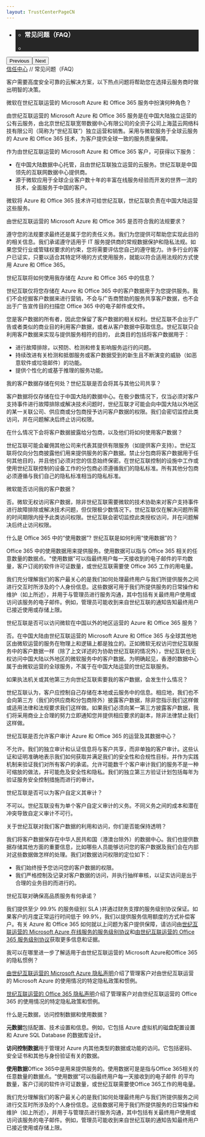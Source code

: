 ```yaml
---
layout: TrustCenterPageCN
---
```

<div class="row-fluid">
   <div class="span">
      <div>
        <div id="HeroWrapper" data-cols="1" data-view1="1" data-view2="1" data-view3="1" data-view4="1" class="row-fluid wider hero grid-container">
            <div class="span bp0-col-1-1 bp1-col-1-1 bp2-col-1-1 bp3-col-1-1">
                <div bi:type="slideshow" class="slideshow slideshow-hero hero" xmlns:bi="urn:schemas-microsoft-com:mscom:bi">
                    <ul bi:type="list" class="slides">
                        <li id="slide-1" bi:index="0" selectBi="">
                            <div class="heroitem light-foreground" bi:type="heroitem">
                                <div class="media" bi:parenttitle="t1">
                                    <a href="" bi:track="False" bi:titleflag="t1" bi:index="0">
                                        <div data-picture="" data-alt="You are in control of your data" data-disable-swap-below="">
                                            <div data-src="../Images/MS-TrustCenter-Resources-Header.jpg"></div>
                                            <noscript></noscript>
                                        </div>
                                    </a>
                                </div>
                                <div class="text" bi:type="cta">
                                    <div class="text-container">
                                        <div class="box" style="background: rgba(0,0,0,.85); color: #FFFFFF;">
                                            <ul bi:type="list" class="headerCaption subpageHeaderCaption">
                                                <li class="box-title">
                                                    <h3 class="box-title" bi:type="title" bi:title="t1" style="color: #FFFFFF;">常见问题（FAQ）</h3>
                                                </li>
                                                <li class="box-actions box-description"><a target="_self" class="mscom-link" href=""></a></li>
                                            </ul>
                                        </div>
                                    </div>
                                </div>
                            </div>
                        </li>
                    </ul>
                    <div class="navigation international" bi:track="false">
                        <div class="grid-container settop" data-title-text="Go To Slide "></div>
                    </div>
                    <div class="prev-next" bi:track="false"><button class="prev"><span class="icon-left" aria-hidden="true"></span><span class="screen-reader-text">Previous</span></button><button class="next"><span class="icon-right" aria-hidden="true"></span><span class="screen-reader-text">Next</span></button></div>
                    <div id="play-pause" class="play-pause" style="display:none">
                        <div class="pause"><button id="pauseButton" class="pause_button"><span class="icon-pause" aria-hidden="true"></span><span class="screen-reader-text">Pause</span></button></div>
                        <div class="play"><button id="playButton" class="play_button"><span class="icon-play" aria-hidden="true"></span><span class="screen-reader-text">Play</span></button></div>
                    </div>
                </div>
            </div>
        </div>
        <div id="BreadcrumbWrapper" data-cols="1" data-view1="1" data-view2="1" data-view3="1" data-view4="1" class="row-fluid grid-container mscom-grid-container breadcrumbs">
            <div class="span bp0-col-1-1 bp1-col-1-1 bp2-col-1-1 bp3-col-1-1"><a target="_self" class="mscom-link" href="../default-cn.html">信任中心</a> // 常见问题（FAQ）
              <!--  <a target="_self" class="mscom-link" href="../privacy/default-cn.html">资源</a> -->
            </div>
        </div>
        <div id="ContentWrapper" data-cols="2" data-view1="1" data-view2="2" data-view3="2" data-view4="2" class="row-fluid subpageBody" style="width:100%!important;">
            <div class="span bp0-col-1-1 bp2-col-2-1 bp3-col-2-1 bp1-col-2-2" style="width:100%!important;">
                <p>客户需要高度安全可靠的云解决方案，以下热点问题将帮助您在选择云服务商时做出明智的决策。</p>
                <div class="content-faq">
                    <label>微软在世纪互联运营的 Microsoft Azure 和 Office 365 服务中扮演何种角色？</label>
                    <div class="content-faq-footer">
                        <p>由世纪互联运营的 Microsoft Azure 和 Office 365 服务是在中国大陆独立运营的公有云服务，由北京世纪互联宽带数据中心有限公司的全资子公司上海蓝云网络科技有限公司（简称为“世纪互联”）独立运营和销售。采用与微软服务于全球云服务的 Azure 和 Office 365 技术，为客户提供全球一致的服务质量保障。</p>
                        <p>作为由世纪互联运营的 Microsoft Azure 和 Office 365 客户，可获得以下服务：</p>
                        <ul>
                            <li>在中国大陆数据中心托管，且由世纪互联独立运营的云服务。世纪互联是中国领先的互联网数据中心提供商。</li>
                            <li>源于微软应用于全球企业客户数十年的丰富在线服务经验而开发的世界一流的技术，全面服务于中国的客户。</li>
                        </ul>
                        <p>微软将 Azure 和 Office 365 技术许可给世纪互联，世纪互联负责在中国大陆运营这些服务。</p>
                    </div>
                </div>
                <div class="content-faq">
                        <label>由世纪互联运营的 Microsoft Azure 和 Office 365 是否符合我的法规要求？</label>
                        <div class="content-faq-footer">
                        <p>遵守您的法规要求最终还是属于您的责任义务。我们为您提供可帮助您实现此目的的相关信息。我们承诺遵守适用于 IT 服务提供商的常规数据保护和隐私法规。如果您受行业或管辖权要求的约束，您将需要评估您自己的遵守能力。许多行业的客户已证实，只要以适合其特定环境的方式使用服务，就能以符合适用法规的方式使用 Azure 和 Office 365。</p>
                        </div>
                </div>
                <div class="content-faq">
                   <label>世纪互联将如何使用我存储在 Azure 和 Office 365 中的信息？</label>
                   <div class="content-faq-footer">
                        <p>世纪互联仅将您存储在 Azure 和 Office 365 中的客户数据用于为您提供服务。我们不会挖掘客户数据来进行营销，不会与广告商赞助的服务共享客户数据，也不会出于广告宣传目的扫描您 Office 365 中的电子邮件或文件。</p>
                        <p>您是客户数据的所有者，因此您保留了客户数据的相关权利。世纪互联不会出于广告或者类似的商业目的利用客户数据，或者从客户数据中获取信息。世纪互联只会利用客户数据来实现与提供服务相符的目的， 此类目的包括将客户数据用于：</p>
                        <ul>
                            <li>进行故障排除，以预防、检测和修复影响服务运行的问题。</li>
                            <li>持续改进有关检测和抵御服务或客户数据受到的新生且不断演变的威胁（如恶意软件或垃圾邮件）的功能。</li>
                            <li>提供个性化的或基于推理的服务功能。</li>
                        </ul>
                   </div>
                </div>
                <div class="content-faq">
                   <label>我的客户数据存储在何处？世纪互联是否会将其与其他公司共享？</label>
                   <div class="content-faq-footer">
                   <p>客户数据将仅存储在位于中国大陆的数据中心。在极少数情况下，仅当必须对客户支持事件进行故障排除或解决技术问题时，世纪互联才可能会向中国大陆以外地区的某一关联公司、供应商或分包商授予访问客户数据的权限。我们会密切监控此类访问，并在问题解决后终止访问权限。</p>
                   </div>
                </div>
                <div class="content-faq">
                   <label>在什么情况下会将客户数据披露给分包商，以及他们将如何使用客户数据？</label>
                   <div class="content-faq-footer">
                   <p>世纪互联可能会雇佣其他公司来代表其提供有限服务（如提供客户支持）。世纪互联将仅向分包商披露他们用来提供服务的客户数据。禁止分包商将客户数据用于任何其他目的，并且他们必须对您的信息始终保密。在世纪互联控制的设施中工作或使用世纪互联控制的设备工作的分包商必须遵循我们的隐私标准。所有其他分包商必须遵循与我们自己的隐私标准相当的隐私标准。</p>
                   </div>
                </div>
                <div class="content-faq">
                   <label>微软能否访问我的客户数据？</label>
                   <div class="content-faq-footer">
                   <p>否。微软无权访问客户数据，除非世纪互联需要微软的技术协助来对客户支持事件进行故障排除或解决技术问题，但仅限极少数情况下。世纪互联仅在解决问题所需的时间期限内授予此类访问权限。世纪互联会密切监控此类授权访问，并在问题解决后终止访问权限。</p>
                   </div>
                </div>
                <div class="content-faq">
                   <label>什么是 Office 365 中的“使用数据”? 世纪互联是如何利用“使用数据”的？</label>
                   <div class="content-faq-footer">
                    <p>Office 365 中的使用数据用来提供服务。使用数据可以指与 Office 365 相关的任意数量的数据点。"使用数据"可以指最终用户每一天接收到的电子邮件的平均数量，客户订阅的软件许可证数量，或世纪互联需要使 Office 365 工作的用电量。</p>
                    <p>我们充分理解我们的客户最关心的是我们如何处理最终用户与我们所提供服务之间进行交互时所涉及的个人身份信息。这些数据可用于我们所提供服务的日常操作和维护（如上所述），并用于与管理员进行服务沟通，其中包括有关最终用户使用或访问该服务的电子邮件。例如，管理员可能收到来自世纪互联的通知告知最终用户已接近使用或存储上限。</p>
                   </div>
                </div>
                <div class="content-faq">
                   <label>世纪互联是否可以访问微软在中国以外的地区运营的 Azure 和 Office 365 服务？</label>
                   <div class="content-faq-footer">
                   <p>否。在中国大陆由世纪互联运营的 Microsoft Azure 和 Office 365 与全球其他地区由微软运营的服务在物理上和逻辑上都是独立的。正如微软无权访问世纪互联服务中的客户数据一样（除了上文详述的为协助世纪互联的情况外），世纪互联也无权访问中国大陆以外地区的微软服务中的客户数据。为明确起见，香港的数据中心属于由微软运营的全球服务，不属于在中国大陆运营的世纪互联服务。</p>
                   </div>
                </div>
                <div class="content-faq">
                   <label>如果执法机关或其他第三方向世纪互联索要我的客户数据，会发生什么情况？</label>
                   <div class="content-faq-footer">
                   <p>世纪互联认为，客户应控制自己存储在本地或云服务中的信息。相应地，我们也不会向第三方（我们的供应商和分包商除外）披露客户数据，除非您指示我们这样做或适用法律和法规要求我们这样做。如果我们必须向某一第三方披露客户数据，我们将采用商业上合理的努力立即通知您并提供相应要求的副本，除非法律禁止我们这样做。</p>
                   </div>
                </div>
                <div class="content-faq">
                   <label>世纪互联是否允许客户审计 Azure 和 Office 365 的运营及其数据中心？</label>
                   <div class="content-faq-footer">
                   <p>不允许。我们的独立审计和认证信息将与客户共享，而非单独的客户审计。这些认证和证明准确地表示我们如何获取并满足我们的安全性和合规性目标，并作为实践机制来验证我们对所有客户的承诺。允许可能数千个客户审计我们的服务不是一种可缩放的做法，并可能危及安全性和隐私。我们的独立第三方验证计划包括每年为验证服务安全控制措施而进行的审计。</p>
                   </div>
                </div>
                <div class="content-faq">
                   <label>世纪互联是否可以为客户自定义其审计？</label>
                   <div class="content-faq-footer">
                   <p>不可以。世纪互联没有为单个客户自定义审计的义务。不同义务之间的成本和潜在冲突导致自定义审计不可行。</p>
                   </div>
                </div>
                <div class="content-faq">
                   <label>关于世纪互联对我们客户数据的利用和访问，你们是否能保持透明？</label>
                   <div class="content-faq-footer">
                    <p>我们将客户数据保存在中华人民共和国（港澳台除外）的数据中心。我们也提供数据存储其他方面的重要信息，比如哪些人员能够访问您的客户数据及我们会在内部对这些数据做怎样的处理。我们对数据访问权限的定位如下：</p>
                    <ul>
                        <li>我们始终授予您访问您的客户数据的权限。</li>
                        <li>我们严格控制及记录对客户数据的访问，并执行抽样审核，以证实访问是出于合理的业务目的而进行的。</li>
                    </ul>
                   </div>
                </div>
                <div class="content-faq">
                   <label>世纪互联对确保高品质服务有何承诺？</label>
                   <div class="content-faq-footer">
                   <p>我们提供至少 99.9% 的服务级别( SLA )并通过财务支撑的服务级别协议保证。如果客户的月度正常运行时间低于 99.9%，我们以提供服务信用额度的方式补偿客户。有关 Azure 和 Office 365 如何就以上问题为客户提供保障，请访问由<a target="_self" class="mscom-link" href="https://www.azure.cn/support/legal/sla">世纪互联运营的 Microsoft Azure 在线服务的服务级别协议</a>和<a target="_self" class="mscom-link" href="http://www.21vbluecloud.com/office365/O365-AgreeWebDir/">由世纪互联运营的 Office 365 服务级别协议</a>获取更多信息和证据。</p>
                   </div>
                </div>
                <div class="content-faq">
                   <label>我可以在哪里进一步了解适用于由世纪互联运营的 Microsoft Azure和Office 365 的隐私惯例？</label>
                   <div class="content-faq-footer">
                    <p><a target="_self" class="mscom-link" href="https://www.azure.cn/support/legal/privacy-statement/">由世纪互联运营的 Microsoft Azure 隐私声明</a>介绍了管理客户对由世纪互联运营的 Microsoft Azure 的使用情况的特定隐私政策和惯例。</p>
                    <p><a target="_self" class="mscom-link" href="http://www.21vbluecloud.com/office365/O365-Privacy/">世纪互联运营的 Office 365 隐私声明</a>介绍了管理客户对由世纪互联运营的 Office 365 的使用情况的特定隐私政策和惯例。</p>
                   </div>
                </div>
                <div class="content-faq">
                   <label>什么是元数据，访问控制数据和使用数据？ </label>
                   <div class="content-faq-footer">
                    <p><strong>元数据</strong>包括配置、技术设置和信息。例如，它包括 Azure 虚拟机的磁盘配置设置和 Azure SQL Database 的数据库设计。</p>
                    <p><strong>访问控制数据</strong>用于管理对 Azure 内其他类型的数据或功能的访问。它包括密码、安全证书和其他与身份验证有关的数据。</p>
                    <p><strong>使用数据</strong>Office 365中是用来提供服务的。使用数据可是是指与Office 365相关的任意数量的数据点。“使用数据”可以指最终用户每一天接收到的电子邮件 的平均数量，客户订阅的软件许可证数量，或世纪互联需要使Office 365工作的用电量。</p>
                    <p>我们充分理解我们的客户最关心的是我们如何处理最终用户与我们所提供服务之间进行交互时所涉及的个人身份信息。这些数据可用于我们所提供服务的日常操作和维护（如上所述），并用于与管理员进行服务沟通，其中包括有关最终用户使用或访问该服务的电子邮件。例如，管理员可能收到来自世纪互联的通知告知最终用户已接近使用或存储上限。</p>
                   </div>
                </div>
               </div>
  <!--
                <div data-cols="1" data-view1="1" data-view2="1" data-view3="1" data-view4="1" class="row-fluid" id="key_privacy_info">
                    <div class="span bp0-col-1-1 bp1-col-1-1 bp2-col-1-1 bp3-col-1-1">
                        <div class="span bp0-col-1-1 bp1-col-1-1 bp2-col-1-1 bp3-col-1-1">
                        <h1>重要隐私信息</h1>
                       <label><a target="_self" class="mscom-link" href="http://trustcenterstage.chinacloudsites.cn/transparency/you_know_where-cn.html">数据中心位置</a></label><br/> 
                       <label><a target="_self" class="mscom-link" href="../transparency/default-cn.html#Who-can-access-Customer-Data">数据访问策略</a></label><br/> 
                       <label><a target="_self" class="mscom-link" href="http://trustcenterstage.chinacloudsites.cn/privacy/you-are-in-control-of-your-data-cn.html#leave_service">数据保留策略</a></label><br/> 
                       <label><a target="_self" class="mscom-link" href="http://trustcenterstage.chinacloudsites.cn/privacy/you-own-your-data-cn.html#shiji_contract">分包商策略</a></label><br/> 
                       <label><a target="_self" class="mscom-link" href="http://trustcenterstage.chinacloudsites.cn/privacy/default-cn.html#data_other">微软如何定义数据</a></label><br/> 
                    </div>
                    </div>
                </div>
                <div id="SideBarWrapper" data-cols="1" data-view1="1" data-view2="1" data-view3="1" data-view4="1" class="row-fluid">
                    <div id="HelpfulInformation" class="span bp0-col-1-1 bp1-col-1-1 bp2-col-1-1 bp3-col-1-1">
                        <h1>更多信息</h1>
                        <label><a target="_self" class="mscom-link" href="../transparency/default-cn.html#When-law-enforcement-or-a-third-party-askes-for-Customer-Data">我们如何响应执法机关或其他第三方向世纪互联索要客户数据的要求 </a></label><br/>
                        <label><a target="_self" class="mscom-link" href="http://trustcenterstage.chinacloudsites.cn/security/encryption.html">微软云加密</a></label><br/>
                        <label><a target="_self" class="mscom-link" href="https://wacnstorage.blob.core.chinacloudapi.cn/marketing-resource/documents/Protecting_Data_and_Privacy_in_the_Cloud_CN_final20160125.pdf">保护云中数据和隐私(864 KB, PDF)</a></label><br/>
                        <label><a target="_self" class="mscom-link" href="../compliance/default-cn#ISO/IEC_27001">ISO / IEC 27001简介</a></label><br/>
                    </div>
                </div>-->
            </div> 
        </div>        
     </div>
   </div>
</div>
<div class="row-fluid" data-view4="1" data-view3="1" data-view2="1" data-view1="1" data-cols="1">
   <div class="span bp0-col-1-1 bp1-col-1-1 bp2-col-1-1 bp3-col-1-1"></div>
</div>
